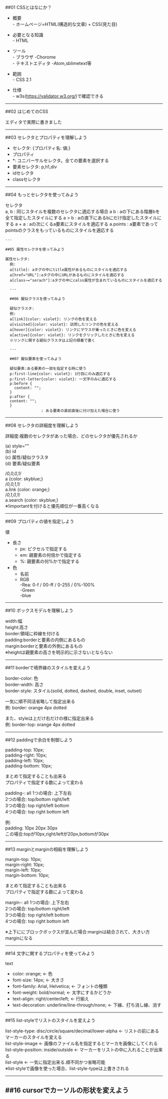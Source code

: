 ##01 CSSとはなにか？

* 概要  
\- ホームページ=HTML(構造的な文章) + CSS(見た目)  

* 必要となる知識  
\- HTML  

* ツール  
\- ブラウザ -Chorome  
\- テキストエディタ -Atom,sblimetext等  

* 範囲  
\- CSS 2.1  

* 仕様  
\- w3s(https://validator.w3.org/)で確認できる  

---

##02 はじめてのCSS

エディタで実際に書きました  

---

##03 セレクタとプロパティを理解しよう

* セレクタ: {プロパティ名: 値;}
* プロパティ
* \*: ユニバーサルセレクタ。全ての要素を選択する
* 要素セレクタ: p,h1,div
* idセレクタ
* classセレクタ

---

##04 もっとセレクタを使ってみよう

  セレクタ  
    a, b : 同じスタイルを複数のセレクタに適応する場合
    a b : aの下にある階層bを全て指定したスタイルにする
    a > b : aの直下にあるbにだけ指定したスタイルにする
    a + a : aの次にくるa要素にスタイルを適応する
    a.points : a要素であってpointsのクラスをもっているものにスタイルを適応する
    
    ---
    
    ##05 属性セレクタを使ってみよう
    
    属性セレクタ:  
      例:  
      a[title]: aタグの中にtitle属性があるものにスタイルを適応する  
      a[href="URL"]:aタグの中にURLがあるものにスタイルを適応する  
      a[class~="serach"]:aタグの中にcalss属性が含まれているものにスタイルを適応する  
      
      ---
      
      ##06 擬似クラスを使ってみよう
      
      疑似クラスタ:  
      例:  
      a[link]{color: violet}: リンクの色を変える  
      a[visited]{color: violet}: 訪問したリンクの色を変える  
      a[hover]{color: violet}: リンクにマウスが乗ったときに色を変える  
      a[active]{color: violet}: リンクをクリックしたときに色を変える  
      ※リンクに関する疑似クラスタは上記の順番で書く  
      
      ---
      
      ##07 擬似要素を使ってみよう
      
      疑似要素:ある要素の一部を指定する時に使う  
      p:first-line{color: violet}: 1行目にのみ適応する  
      p:first-letter{color: violet}: 一文字のみに適応する  
      p:before {  
        content: "";  
      }  
      p:after {  
      content: "";  
      }  
                    : ある要素の直前直後に付け加えた場合に使う  
                    
---

##08 セレクタの詳細度を理解しよう

詳細度:複数のセレクタがあった場合、どのセレクタが優先されるか  

(a) style=""  
(b) id  
(c) 属性/疑似クラスタ  
(d) 要素/疑似要素  

/*0,0,0,1*/  
a {color: skyblue;}  
/*0,0,1,1*/  
a.link {color: orange;}  
/*0,1,0,1*/  
a.search {color: skyblue;}  
※!importantを付けると優先順位が一番高くなる  

---

##09 プロパティの値を指定しよう

値  
- 長さ  
  - px: ピクセルで指定する  
  - em: 親要素の何倍かで指定する  
  - %: 親要素の何%かで指定する  
- 色  
  - 名前  
  - RGB  
    -Rea: 0-f / 00-ff / 0-255 / 0%-100%  
    -Green  
    -blue  

---

##10 ボックスモデルを理解しよう

width:幅  
height:高さ  
border:領域に枠線を付ける  
padding:borderと要素の内側にあるもの  
margin:borderと要素の外側にあるもの  
※heightは親要素の高さを明示的に示さないとならない  

---

##11 borderで境界線のスタイルを変えよう

border-color: 色  
border-width: 高さ  
border-style: スタイル(solid, dotted, dashed, double, inset, outset)  

一気に順不同活省略して指定出来る  
例: border: orange 4px dotted  

また、styleは上だけ右だけの様に指定出来る  
例: border-top: orange 4px dotted  

---

##12 paddingで余白を制御しよう

padding-top: 10px;  
padding-right: 10px;  
padding-left: 10px;  
padding-bottom: 10px;  

まとめて指定することも出来る  
プロパティで指定する数によって変わる

padding-:
  all
  1つの場合: 上下左右  
  2つの場合: top/bottom right/left  
  3つの場合: top right/left bottom  
  4つの場合: top right bottom left  
  
  例:  
  padding: 10px 20px 30px  
  この場合:topが10px,right/leftが20px,bottomが30px  
  
  ---
  
##13 marginとmarginの相殺を理解しよう
  
margin-top: 10px;  
margin-right: 10px;  
margin-left: 10px;  
margin-bottom: 10px;  

まとめて指定することも出来る  
プロパティで指定する数によって変わる

margin-:
  all
  1つの場合: 上下左右  
  2つの場合: top/bottom right/left  
  3つの場合: top right/left bottom  
  4つの場合: top right bottom left  
  
  ※上下ににブロックボックスが並んだ場合:marginは結合されて、大きい方marginになる
  
  ---
  
  ##14 文字に関するプロパティを使ってみよう
  
text
- color: orange; ← 色  
- font-size: 14px; ← 大きさ  
- font-family: Arial, Helvetica;  ← フォントの種類  
- font-weight: bold/normal; ←  太字にするかどうか  
- text-aligin: right/center/left; ←  行揃え  
- text-decoration: underline/line-through/none; ← 下線、打ち消し線、消す   

---

##15 list-styleでリストのスタイルを変えよう

list-style-type: disc/circle/square/decimal/lower-alpha ← リストの前にあるマーカーのスタイルを変える  
list-style-image ← 画像のファイル名を指定するとマーカを画像にしてくれる  
list-style-position: inside/outside ← マーカーをリストの中に入れることが出来る  
list-style ← 一気に指定出来る.順不同かつ省略可能  
※list-styleで画像を使った場合、list-style-typeは上書きされる  

---

##16 cursorでカーソルの形状を変えよう
- 
